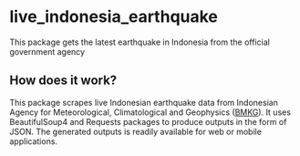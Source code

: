 # live_indonesia_earthquake
This package gets the latest earthquake in Indonesia from the official government agency

## How does it work?
This package scrapes live Indonesian earthquake data from Indonesian Agency for Meteorological, Climatological and Geophysics ([BMKG](https://bmkg.go.id)).
It uses BeautifulSoup4 and Requests packages to produce outputs in the form of JSON. The generated outputs is readily available for web or mobile applications.

